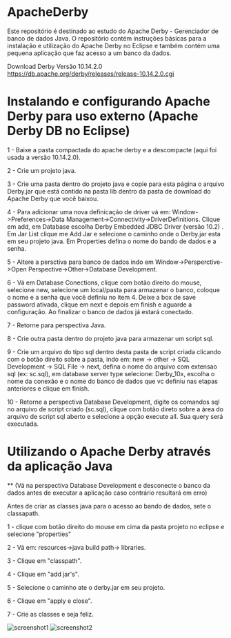 # ApacheDerby
Este repositório é destinado ao estudo do Apache Derby - Gerenciador de banco de dados Java. O repositório contém instruções básicas para a instalação e utilização do Apache Derby no Eclipse e também contém uma pequena aplicação que faz acesso a um banco da dados.

Download Derby Versão 10.14.2.0
https://db.apache.org/derby/releases/release-10.14.2.0.cgi

# Instalando e configurando Apache Derby para uso externo (Apache Derby DB no Eclipse)

1 - Baixe a pasta compactada do apache derby e a descompacte (aqui foi usada a versão 10.14.2.0).

2 - Crie um projeto java.

3 - Crie uma pasta dentro do projeto java e copie para esta página o arquivo Derby.jar que está contido na pasta lib dentro da pasta de download do Apache Derby que você baixou.

4 - Para adicionar uma nova definicação de driver vá em: Window->Preferences->Data Management->Connectivity->DriverDefinitions. Clique em add, em Database escolha Derby Embedded JDBC Driver (versão 10.2) .  Em Jar List clique me Add Jar e selecione o caminho onde o Derby.jar esta em seu projeto java. Em Properties defina o nome do bando de dados e a senha.

5 - Altere a persctiva para banco de dados indo em Window->Persperctive->Open Perspective->Other->Database Development.

6 - Vá em Database Conections, clique com botão direito do mouse, selecione new, selecione um local/pasta para armazenar o banco, coloque o nome e a senha que você definiu no item 4. Deixe a box de save password ativada, clique em next e depois em 
finish e aguarde a configuração. Ao finalizar o banco de dados já estará conectado.

7 - Retorne para perspectiva Java.

8 - Crie outra pasta dentro do projeto java para armazenar um script sql.

9 - Crie um arquivo do tipo sql dentro desta pasta de script criada clicando com o botão direito sobre a pasta, indo em: new -> other -> SQL Development -> SQL File -> next, defina o nome do arquivo com extensao sql (ex: sc.sql), em database server type selecione: Derby_10x, escolha o nome da conexão e o nome do banco de dados que vc definiu nas etapas anteriores e clique em finish.

10 - Retorne a perspectiva Database Development, digite os comandos sql no arquivo de script criado (sc.sql), clique com botão direto sobre a área do arquivo de script sql aberto e selecione a opção execute all. Sua query será executada.

# Utilizando o Apache Derby através da aplicação Java

** (Vá na perspectiva Database Development e desconecte o banco da dados antes de executar a aplicação caso contrário resultará em erro)

Antes de criar as classes java para o acesso ao bando de dados, sete o classapath.

1 - clique com botão direito do mouse em cima da pasta projeto no eclipse e selecione "properties" 

2 - Vá em: resources->java build path-> libraries.

3 - Clique em "classpath".

4 - Clique em "add jar's".

5 - Selecione o caminho ate o derby.jar em seu projeto.

6 - Clique em "apply e close".

7 - Crie as classes e seja feliz.

![screenshot1](https://user-images.githubusercontent.com/9852787/55071332-21c62c80-5067-11e9-8c5a-9a2711c17dc5.png)
![screenshot2](https://user-images.githubusercontent.com/9852787/55071338-24c11d00-5067-11e9-9ceb-05e57b0deb90.png)
